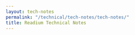 ```yaml
---
layout: tech-notes
permalink: "/technical/tech-notes/tech-notes/"
title: Readium Technical Notes
---
```


